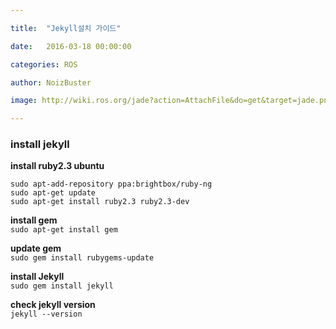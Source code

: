 ```yaml
---

title:  "Jekyll설치 가이드"

date:   2016-03-18 00:00:00

categories: ROS

author: NoizBuster

image: http://wiki.ros.org/jade?action=AttachFile&do=get&target=jade.png

---
```


### install jekyll ###

__install ruby2.3 ubuntu__
```
sudo apt-add-repository ppa:brightbox/ruby-ng
sudo apt-get update
sudo apt-get install ruby2.3 ruby2.3-dev
```

__install gem__  
`sudo apt-get install gem`

__update gem__  
`sudo gem install rubygems-update`

__install Jekyll__  
`sudo gem install jekyll`

__check jekyll version__  
`jekyll --version`
